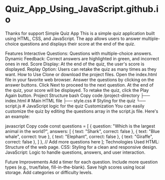 # Quiz_App_Using_JavaScript.github.io
 Thanks for support
Simple Quiz App
This is a simple quiz application built using HTML, CSS, and JavaScript. The app allows users to answer multiple-choice questions and displays their score at the end of the quiz.

Features
Interactive Questions: Questions with multiple-choice answers.
Dynamic Feedback: Correct answers are highlighted in green, and incorrect ones in red.
Score Display: At the end of the quiz, the user's score is displayed.
Replay Option: Users can retake the quiz as many times as they want.
How to Use
Clone or download the project files.
Open the index.html file in your favorite web browser.
Answer the questions by clicking on the answer buttons.
Click Next to proceed to the next question.
At the end of the quiz, your score will be displayed.
To retake the quiz, click the Play Again button.
Project Structure
bash
Copy code
/project-directory
├── index.html     # Main HTML file
├── style.css      # Styling for the quiz
└── script.js      # JavaScript logic for the quiz
Customization
You can easily customize the quiz by editing the questions array in the script.js file. Here's an example:

javascript
Copy code
const questions = [
    {
        question: "Which is the largest animal in the world?",
        answers: [
            { text: "Shark", correct: false },
            { text: "Blue whale", correct: true },
            { text: "Elephant", correct: false },
            { text: "Giraffe", correct: false },
        ]
    },
    // Add more questions here
];
Technologies Used
HTML: Structure of the web page.
CSS: Styling for a clean and responsive design.
JavaScript: Logic to handle questions, answers, and user interaction.

Future Improvements
Add a timer for each question.
Include more question types (e.g., true/false, fill-in-the-blank).
Save high scores using local storage.
Add categories or difficulty levels.
